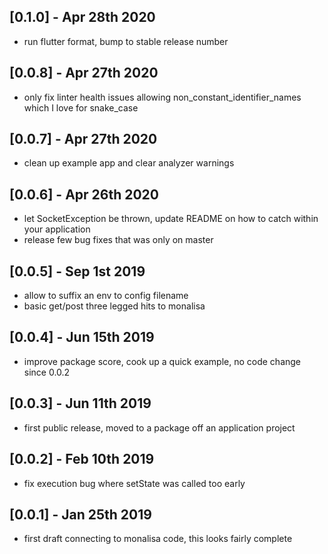 ## [0.1.0] - Apr 28th 2020
* run flutter format, bump to stable release number

## [0.0.8] - Apr 27th 2020
* only fix linter health issues allowing non_constant_identifier_names which I love for snake_case

## [0.0.7] - Apr 27th 2020
* clean up example app and clear analyzer warnings

## [0.0.6] - Apr 26th 2020
* let SocketException be thrown, update README on how to catch within your application
* release few bug fixes that was only on master

## [0.0.5] - Sep 1st 2019
* allow to suffix an env to config filename
* basic get/post three legged hits to monalisa

## [0.0.4] - Jun 15th 2019

* improve package score, cook up a quick example, no code change since 0.0.2

## [0.0.3] - Jun 11th 2019

* first public release, moved to a package off an application project

## [0.0.2] - Feb 10th 2019

* fix execution bug where setState was called too early

## [0.0.1] - Jan 25th 2019

* first draft connecting to monalisa code, this looks fairly complete
